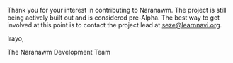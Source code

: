 Thank you for your interest in contributing to Naranawm.  The project is still being actively built out and is considered pre-Alpha.  The best way to get involved at this point is to contact the project lead at seze@learnnavi.org. 

Irayo,

The Naranawm Development Team 
